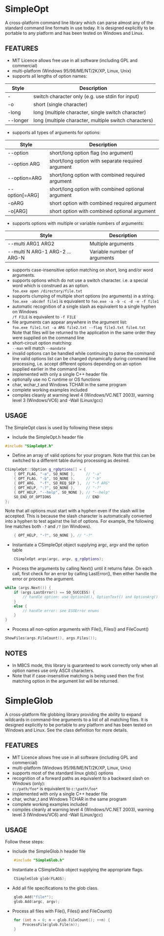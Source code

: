 # SimpleOpt

A cross-platform command line library which can parse almost any of the standard command line formats in use today. It is designed explicitly to be portable to any platform and has been tested on Windows and Linux. 

## FEATURES
* MIT Licence allows free use in all software (including GPL and commercial)
* multi-platform (Windows 95/98/ME/NT/2K/XP, Linux, Unix)
* supports all lengths of option names:

Style    | Description
-------- | -----------
-        | switch character only (e.g. use stdin for input)
-o       | short (single character)
-long    | long (multiple character, single switch character)
--longer | long (multiple character, multiple switch characters)

* supports all types of arguments for options:

Style          | Description
-------------- | -----------
--option       | short/long option flag (no argument)
--option ARG   | short/long option with separate required argument
--option=ARG   | short/long option with combined required argument
--option[=ARG] | short/long option with combined optional argument
-oARG          | short option with combined required argument
-o[ARG]        | short option with combined optional argument

* supports options with multiple or variable numbers of arguments:

Style                           | Description
------------------------------- | -----------
--multi ARG1 ARG2               | Multiple arguments
--multi N ARG-1 ARG-2 ... ARG-N | Variable number of arguments

* supports case-insensitive option matching on short, long and/or word arguments.
* supports options which do not use a switch character. i.e. a special word which is construed as an option.  
    ```foo.exe open /directory/file.txt```
* supports clumping of multiple short options (no arguments) in a string.  
    ```foo.exe -abcdef file1``` is equivalent to ```foo.exe -a -b -c -d -e -f file1```
* automatic recognition of a single slash as equivalent to a single hyphen on Windows  
    ```/f FILE``` is equivalent to ```-f FILE```
* file arguments can appear anywhere in the argument list:  
    ```foo.exe file1.txt -a ARG file2.txt --flag file3.txt file4.txt```  
  Note that files will be returned to the application in the same order they were supplied on the command line
* short-circuit option matching:  
    ```--man``` will match ```--mandate```
* invalid options can be handled while continuing to parse the command line valid options list can be changed dynamically during command line processing, i.e. accept different options depending on an option supplied earlier in the command line.
* implemented with only a single C++ header file
* optionally use no C runtime or OS functions
* char, wchar_t and Windows TCHAR in the same program
* complete working examples included
* compiles cleanly at warning level 4 (Windows/VC.NET 2003), warning level 3 (Windows/VC6) and -Wall (Linux/gcc)

## USAGE
The SimpleOpt class is used by following these steps:
* Include the SimpleOpt.h header file
```c++
#include "SimpleOpt.h"
```
* Define an array of valid options for your program. Note that this can be switched to a different table during processing as desired.
```c++
CSimpleOpt::SOption g_rgOptions[] = {
    { OPT_FLAG, "-a", SO_NONE },     // "-a"
    { OPT_FLAG, "-b", SO_NONE },     // "-b"
    { OPT_ARG,  "-f", SO_REQ_SEP },  // "-f ARG"
    { OPT_HELP, "-?", SO_NONE },     // "-?"
    { OPT_HELP, "--help", SO_NONE }, // "--help"
    SO_END_OF_OPTIONS                // END
};
```
Note that all options must start with a hyphen even if the slash will be accepted. This is because the slash character is automatically converted into a hyphen to test against the list of options. For example, the following line matches both ```-?``` and ```/?``` (on Windows).
```c++
    { OPT_HELP, "-?", SO_NONE }, // "-?"
```
* Instantiate a CSimpleOpt object supplying argc, argv and the option table
```c++
    CSimpleOpt args(argc, argv, g_rgOptions);
```
* Process the arguments by calling Next() until it returns false. On each call, first check for an error by calling LastError(), then either handle the error or process the argument.
```c++
while (args.Next()) {
    if (args.LastError() == SO_SUCCESS) {
        // handle option: use OptionId(), OptionText() and OptionArg()
    }
    else {
        // handle error: see ESOError enums
    }
}
```
* Process all non-option arguments with File(), Files() and FileCount()
```c++
ShowFiles(args.FileCount(), args.Files());
```

## NOTES
* In MBCS mode, this library is guaranteed to work correctly only when all option names use only ASCII characters.
* Note that if case-insensitive matching is being used then the first matching option in the argument list will be returned.

# SimpleGlob

A cross-platform file globbing library providing the ability to
expand wildcards in command-line arguments to a list of all matching
files. It is designed explicitly to be portable to any platform and has
been tested on Windows and Linux. See the class definition for more details.

## FEATURES
- MIT Licence allows free use in all software (including GPL and commercial)
- multi-platform (Windows 95/98/ME/NT/2K/XP, Linux, Unix)
- supports most of the standard linux glob() options
- recognition of a forward paths as equivalent to a backward slash on Windows (only):  
    ```c:/path/foo*``` is equivalent to ```c:\path\foo*```
- implemented with only a single C++ header file
- char, wchar_t and Windows TCHAR in the same program
- complete working examples included
- compiles cleanly at warning level 4 (Windows/VC.NET 2003), warning level 3 (Windows/VC6) and -Wall (Linux/gcc)

## USAGE

Follow these steps:
- Include the SimpleGlob.h header file
```c++
    #include "SimpleGlob.h"
```

- Instantiate a CSimpleGlob object supplying the appropriate flags.
```c++
    CSimpleGlob glob(FLAGS);
```

- Add all file specifications to the glob class.
```c++
    glob.Add("file*");
    glob.Add(argc, argv);
```

- Process all files with File(), Files() and FileCount()
```c++
    for (int n = 0; n < glob.FileCount(); ++n) {
        ProcessFile(glob.File(n));
    }
```
